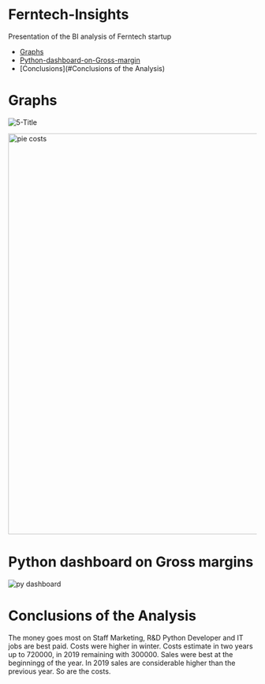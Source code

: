 # Ferntech-Insights
Presentation of the BI  analysis of Ferntech startup

- [Graphs](#Graphs)
- [Python-dashboard-on-Gross-margin](#Python-dashboard-on-Gross-margins)
- [Conclusions](#Conclusions of the Analysis)

# Graphs 

![5-Title](https://user-images.githubusercontent.com/47668423/103640276-054f6780-4f50-11eb-9686-e32355fc73d0.jpg)

<img width="812" alt="pie costs" src="https://user-images.githubusercontent.com/47668423/103640282-07192b00-4f50-11eb-8ada-281041622fec.png">

# Python dashboard on Gross margins

![py dashboard](https://user-images.githubusercontent.com/47668423/104056203-639a7580-51f0-11eb-86d7-c52bc8089824.png)


# Conclusions of the Analysis 

The money goes most on Staff Marketing, R&D Python Developer and IT jobs are best paid. Costs were higher in winter. Costs estimate in two years up to 720000, in 2019 remaining with 300000. Sales were best at the beginningg of the year. In 2019 sales are considerable higher than the previous year. So are the costs.

